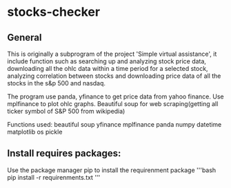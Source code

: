 # stocks-checker
## General
This is originally a subprogram of the project 'Simple virtual assistance', it include function such as searching up and analyzing stock price data, downloading all the ohlc data within a time period for a selected stock, analyzing correlation between stocks and downloading price data of all the stocks in the s&amp;p 500 and nasdaq. 

The program use panda, yfinance to get price data from yahoo finance. Use mplfinance to plot ohlc graphs. Beautiful soup for web scraping(getting all ticker symbol of S&P 500 from wikipedia)

Functions used:
beautiful soup 
yfinance
mplfinance
panda
numpy 
datetime
matplotlib
os
pickle

## Install requires packages:
Use the package manager pip to install the requirenment package
'''bash
pip install -r requirenments.txt
'''
